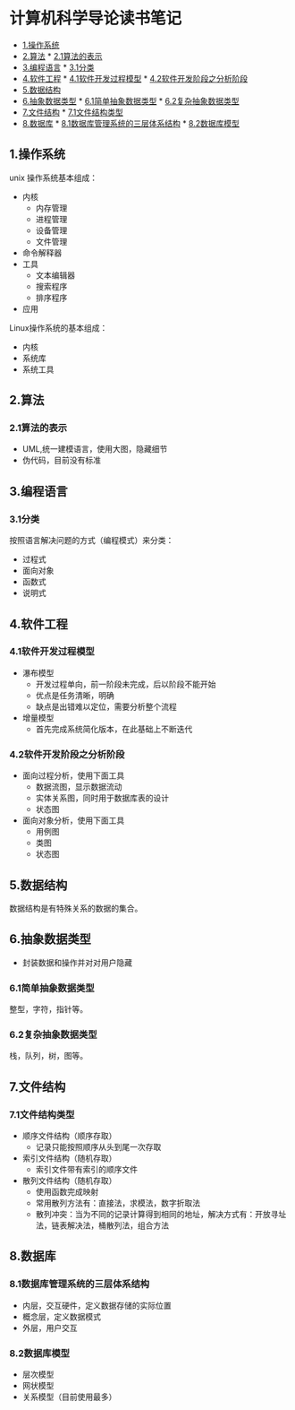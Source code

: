 # 计算机科学导论读书笔记

<!-- vim-markdown-toc Marked -->

* [1.操作系统](#1.操作系统)
* [2.算法](#2.算法)
        * [2.1算法的表示](#2.1算法的表示)
* [3.编程语言](#3.编程语言)
        * [3.1分类](#3.1分类)
* [4.软件工程](#4.软件工程)
        * [4.1软件开发过程模型](#4.1软件开发过程模型)
        * [4.2软件开发阶段之分析阶段](#4.2软件开发阶段之分析阶段)
* [5.数据结构](#5.数据结构)
* [6.抽象数据类型](#6.抽象数据类型)
        * [6.1简单抽象数据类型](#6.1简单抽象数据类型)
        * [6.2复杂抽象数据类型](#6.2复杂抽象数据类型)
* [7.文件结构](#7.文件结构)
        * [7.1文件结构类型](#7.1文件结构类型)
* [8.数据库](#8.数据库)
        * [8.1数据库管理系统的三层体系结构](#8.1数据库管理系统的三层体系结构)
        * [8.2数据库模型](#8.2数据库模型)

<!-- vim-markdown-toc -->

## 1.操作系统

unix 操作系统基本组成：

- 内核
    - 内存管理
    - 进程管理
    - 设备管理
    - 文件管理
- 命令解释器
- 工具
    - 文本编辑器
    - 搜索程序
    - 排序程序
- 应用

Linux操作系统的基本组成：

- 内核
- 系统库
- 系统工具

## 2.算法

### 2.1算法的表示

- UML,统一建模语言，使用大图，隐藏细节
- 伪代码，目前没有标准

## 3.编程语言

### 3.1分类

按照语言解决问题的方式（编程模式）来分类：

- 过程式
- 面向对象
- 函数式
- 说明式

## 4.软件工程

### 4.1软件开发过程模型

- 瀑布模型
    - 开发过程单向，前一阶段未完成，后以阶段不能开始
    - 优点是任务清晰，明确
    - 缺点是出错难以定位，需要分析整个流程
- 增量模型
    - 首先完成系统简化版本，在此基础上不断迭代

### 4.2软件开发阶段之分析阶段

- 面向过程分析，使用下面工具
    - 数据流图，显示数据流动
    - 实体关系图，同时用于数据库表的设计
    - 状态图
- 面向对象分析，使用下面工具
    - 用例图
    - 类图
    - 状态图

## 5.数据结构

数据结构是有特殊关系的数据的集合。

## 6.抽象数据类型

- 封装数据和操作并对对用户隐藏

### 6.1简单抽象数据类型

整型，字符，指针等。

### 6.2复杂抽象数据类型

栈，队列，树，图等。

## 7.文件结构

### 7.1文件结构类型

- 顺序文件结构（顺序存取）
    - 记录只能按照顺序从头到尾一次存取
- 索引文件结构（随机存取）
    - 索引文件带有索引的顺序文件 
- 散列文件结构（随机存取）
    - 使用函数完成映射
    - 常用散列方法有：直接法，求模法，数字折取法
    - 散列冲突：当为不同的记录计算得到相同的地址，解决方式有：开放寻址法，链表解决法，桶散列法，组合方法

## 8.数据库

### 8.1数据库管理系统的三层体系结构

- 内层，交互硬件，定义数据存储的实际位置
- 概念层，定义数据模式
- 外层，用户交互

### 8.2数据库模型

- 层次模型
- 网状模型
- 关系模型（目前使用最多）


